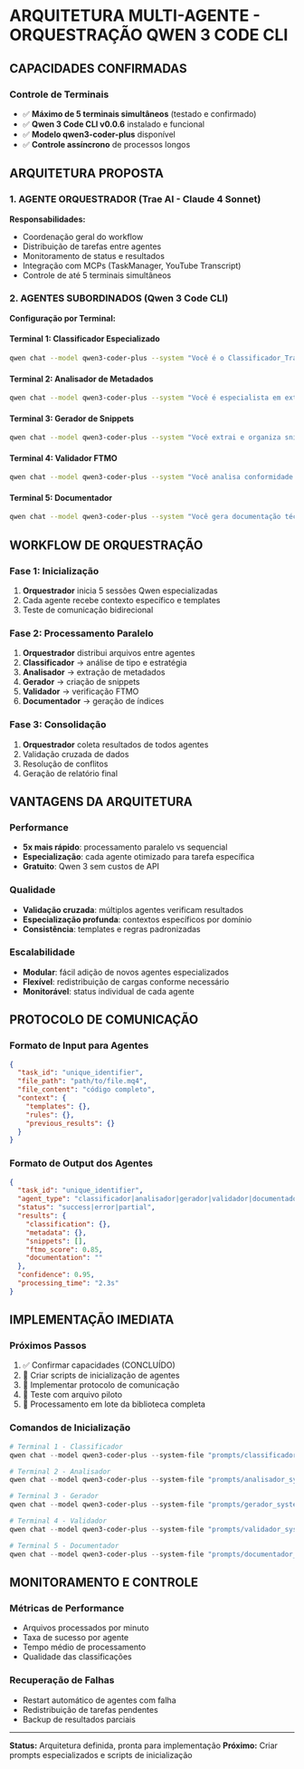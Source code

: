 # ARQUITETURA MULTI-AGENTE - ORQUESTRAÇÃO QWEN 3 CODE CLI

## CAPACIDADES CONFIRMADAS

### Controle de Terminais
- ✅ **Máximo de 5 terminais simultâneos** (testado e confirmado)
- ✅ **Qwen 3 Code CLI v0.0.6** instalado e funcional
- ✅ **Modelo qwen3-coder-plus** disponível
- ✅ **Controle assíncrono** de processos longos

## ARQUITETURA PROPOSTA

### 1. AGENTE ORQUESTRADOR (Trae AI - Claude 4 Sonnet)
**Responsabilidades:**
- Coordenação geral do workflow
- Distribuição de tarefas entre agentes
- Monitoramento de status e resultados
- Integração com MCPs (TaskManager, YouTube Transcript)
- Controle de até 5 terminais simultâneos

### 2. AGENTES SUBORDINADOS (Qwen 3 Code CLI)
**Configuração por Terminal:**

#### Terminal 1: **Classificador Especializado**
```bash
qwen chat --model qwen3-coder-plus --system "Você é o Classificador_Trading especialista em MQL4/MQL5. Analise códigos e retorne classificações estruturadas em JSON."
```

#### Terminal 2: **Analisador de Metadados**
```bash
qwen chat --model qwen3-coder-plus --system "Você é especialista em extração de metadados de códigos de trading. Gere metadados completos seguindo templates específicos."
```

#### Terminal 3: **Gerador de Snippets**
```bash
qwen chat --model qwen3-coder-plus --system "Você extrai e organiza snippets reutilizáveis de códigos MQL4/MQL5 para bibliotecas."
```

#### Terminal 4: **Validador FTMO**
```bash
qwen chat --model qwen3-coder-plus --system "Você analisa conformidade FTMO: risk management, drawdown, stop loss, position sizing."
```

#### Terminal 5: **Documentador**
```bash
qwen chat --model qwen3-coder-plus --system "Você gera documentação técnica, índices e relatórios finais de classificação."
```

## WORKFLOW DE ORQUESTRAÇÃO

### Fase 1: Inicialização
1. **Orquestrador** inicia 5 sessões Qwen especializadas
2. Cada agente recebe contexto específico e templates
3. Teste de comunicação bidirecional

### Fase 2: Processamento Paralelo
1. **Orquestrador** distribui arquivos entre agentes
2. **Classificador** → análise de tipo e estratégia
3. **Analisador** → extração de metadados
4. **Gerador** → criação de snippets
5. **Validador** → verificação FTMO
6. **Documentador** → geração de índices

### Fase 3: Consolidação
1. **Orquestrador** coleta resultados de todos agentes
2. Validação cruzada de dados
3. Resolução de conflitos
4. Geração de relatório final

## VANTAGENS DA ARQUITETURA

### Performance
- **5x mais rápido**: processamento paralelo vs sequencial
- **Especialização**: cada agente otimizado para tarefa específica
- **Gratuito**: Qwen 3 sem custos de API

### Qualidade
- **Validação cruzada**: múltiplos agentes verificam resultados
- **Especialização profunda**: contextos específicos por domínio
- **Consistência**: templates e regras padronizadas

### Escalabilidade
- **Modular**: fácil adição de novos agentes especializados
- **Flexível**: redistribuição de cargas conforme necessário
- **Monitorável**: status individual de cada agente

## PROTOCOLO DE COMUNICAÇÃO

### Formato de Input para Agentes
```json
{
  "task_id": "unique_identifier",
  "file_path": "path/to/file.mq4",
  "file_content": "código completo",
  "context": {
    "templates": {},
    "rules": {},
    "previous_results": {}
  }
}
```

### Formato de Output dos Agentes
```json
{
  "task_id": "unique_identifier",
  "agent_type": "classificador|analisador|gerador|validador|documentador",
  "status": "success|error|partial",
  "results": {
    "classification": {},
    "metadata": {},
    "snippets": [],
    "ftmo_score": 0.85,
    "documentation": ""
  },
  "confidence": 0.95,
  "processing_time": "2.3s"
}
```

## IMPLEMENTAÇÃO IMEDIATA

### Próximos Passos
1. ✅ Confirmar capacidades (CONCLUÍDO)
2. 🔄 Criar scripts de inicialização de agentes
3. 🔄 Implementar protocolo de comunicação
4. 🔄 Teste com arquivo piloto
5. 🔄 Processamento em lote da biblioteca completa

### Comandos de Inicialização
```powershell
# Terminal 1 - Classificador
qwen chat --model qwen3-coder-plus --system-file "prompts/classificador_system.txt"

# Terminal 2 - Analisador
qwen chat --model qwen3-coder-plus --system-file "prompts/analisador_system.txt"

# Terminal 3 - Gerador
qwen chat --model qwen3-coder-plus --system-file "prompts/gerador_system.txt"

# Terminal 4 - Validador
qwen chat --model qwen3-coder-plus --system-file "prompts/validador_system.txt"

# Terminal 5 - Documentador
qwen chat --model qwen3-coder-plus --system-file "prompts/documentador_system.txt"
```

## MONITORAMENTO E CONTROLE

### Métricas de Performance
- Arquivos processados por minuto
- Taxa de sucesso por agente
- Tempo médio de processamento
- Qualidade das classificações

### Recuperação de Falhas
- Restart automático de agentes com falha
- Redistribuição de tarefas pendentes
- Backup de resultados parciais

---

**Status:** Arquitetura definida, pronta para implementação
**Próximo:** Criar prompts especializados e scripts de inicialização